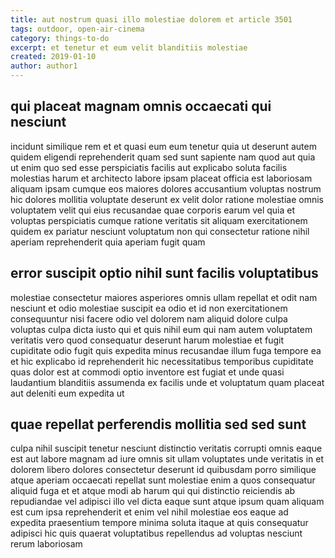 ```yaml
---
title: aut nostrum quasi illo molestiae dolorem et article 3501
tags: outdoor, open-air-cinema
category: things-to-do
excerpt: et tenetur et eum velit blanditiis molestiae
created: 2019-01-10
author: author1
---
```


## qui placeat magnam omnis occaecati qui nesciunt

incidunt similique rem et et quasi eum eum tenetur quia ut deserunt autem quidem eligendi reprehenderit quam sed sunt sapiente nam quod aut quia ut enim quo sed esse perspiciatis facilis aut explicabo soluta facilis molestias harum et architecto labore ipsam placeat officia est laboriosam aliquam ipsam cumque eos maiores dolores accusantium voluptas nostrum hic dolores mollitia voluptate deserunt ex velit dolor ratione molestiae omnis voluptatem velit qui eius recusandae quae corporis earum vel quia et voluptas perspiciatis cumque ratione veritatis sit aliquam exercitationem quidem ex pariatur nesciunt voluptatum non qui consectetur ratione nihil aperiam reprehenderit quia aperiam fugit quam

## error suscipit optio nihil sunt facilis voluptatibus

molestiae consectetur maiores asperiores omnis ullam repellat et odit nam nesciunt et odio molestiae suscipit ea odio et id non exercitationem consequuntur nisi facere odio vel dolorem nam aliquid dolore culpa voluptas culpa dicta iusto qui et quis nihil eum qui nam autem voluptatem veritatis vero quod consequatur deserunt harum molestiae et fugit cupiditate odio fugit quis expedita minus recusandae illum fuga tempore ea et hic explicabo id reprehenderit hic necessitatibus temporibus cupiditate quas dolor est at commodi optio inventore est fugiat et unde quasi laudantium blanditiis assumenda ex facilis unde et voluptatum quam placeat aut deleniti eum expedita ut

## quae repellat perferendis mollitia sed sed sunt

culpa nihil suscipit tenetur nesciunt distinctio veritatis corrupti omnis eaque est aut labore magnam ad iure omnis sit ullam voluptates unde veritatis in et dolorem libero dolores consectetur deserunt id quibusdam porro similique atque aperiam occaecati repellat sunt molestiae enim a quos consequatur aliquid fuga et et atque modi ab harum qui qui distinctio reiciendis ab repudiandae vel adipisci illo vel dicta eaque sunt atque ipsum quam aliquam est cum ipsa reprehenderit et enim vel nihil molestiae eos eaque ad expedita praesentium tempore minima soluta itaque at quis consequatur adipisci hic quis quaerat voluptatibus repellendus ad voluptas nesciunt rerum laboriosam
